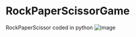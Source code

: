 # RockPaperScissorGame
RockPaperScissor coded in python
![image](https://github.com/MattLovesToCode/RockPaperScissorGame/assets/134560399/452ce6d0-d50a-46d0-8dd0-71b346a656db)
